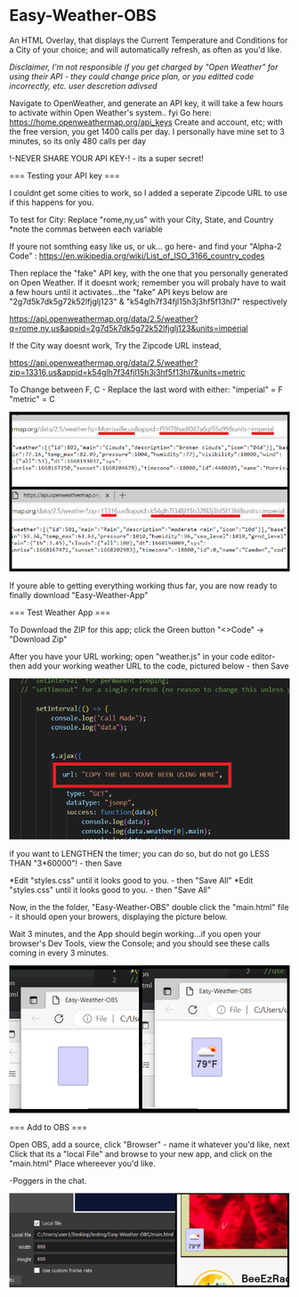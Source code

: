 # Easy-Weather-OBS
An HTML Overlay, that displays the Current Temperature and Conditions for a City of your choice; and will automatically refresh, as often as you'd like.

*Disclaimer, I'm not responsible if you get charged by "Open Weather" for using their API - they could change price plan, or you editted code incorrectly, etc. user descretion adivsed*

Navigate to OpenWeather, and generate an API key, it will take a few hours to activate within Open Weather's system.. fyi
Go here: https://home.openweathermap.org/api_keys
Create and account, etc; with the free version, you get 1400 calls per day. I personally have mine set to 3 minutes, so its only 480 calls per day

!-NEVER SHARE YOUR API KEY-! - its a super secret!


=== Testing your API key ===

I couldnt get some cities to work, so I added a seperate Zipcode URL to use if this happens for you.

To test for City:
Replace "rome,ny,us" with your City, State, and Country 
*note the commas between each variable

If youre not somthing easy like us, or uk... go here- 
and find your "Alpha-2 Code" : https://en.wikipedia.org/wiki/List_of_ISO_3166_country_codes

Then replace the "fake" API key, with the one that you personally generated on Open Weather.
If it doesnt work; remember you will probaly have to wait a few hours until it activates...the "fake" API keys below are "2g7d5k7dk5g72k52lfjglj123" & "k54glh7f34fjl15h3j3hf5f13hl7" respectively 

https://api.openweathermap.org/data/2.5/weather?q=rome,ny,us&appid=2g7d5k7dk5g72k52lfjglj123&units=imperial

If the City way doesnt work, Try the Zipcode URL instead,

https://api.openweathermap.org/data/2.5/weather?zip=13316,us&appid=k54glh7f34fjl15h3j3hf5f13hl7&units=metric


To Change between F, C - Replace the last word with either:
"imperial" = F
"metric" = C

![1pic](./READMEpics/intialURLtest.png)

If youre able to getting everything working thus far, you are now ready to finally download "Easy-Weather-App"


=== Test Weather App ===

To Download the ZIP for this app; click the Green button "<>Code" -> "Download Zip"

After you have your URL working; open "weather.js" in your code editor- then add your working weather URL to the code, pictured below - then Save <br>



![2pic](./READMEpics/changeURL.png)


if you want to LENGTHEN the timer; you can do so, but do not go LESS THAN "3*60000"! - then Save <br>

*Edit "styles.css" until it looks good to you. - then "Save All"
*Edit "styles.css" until it looks good to you. - then "Save All"

Now, in the the folder, "Easy-Weather-OBS" double click the "main.html" file - it should open your browers, displaying the picture below. <br>

Wait 3 minutes, and the App should begin working...if you open your browser's Dev Tools, view the Console; and you should see these calls coming in every 3 minutes.

![3pic](./READMEpics/initialResult.png)

=== Add to OBS ===

Open OBS, add a source, click "Browser" - name it whatever you'd like, next
Click that its a "local File" and browse to your new app, and click on the "main.html"
Place whereever you'd like.

-Poggers in the chat. 

![4pic](./READMEpics/finalResult.png)


